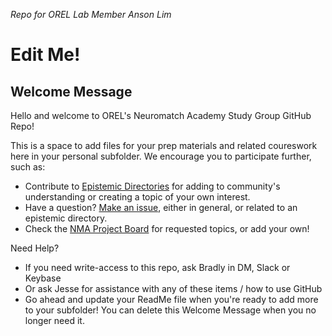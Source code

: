 _Repo for OREL Lab Member Anson Lim_

# Edit Me!


## Welcome Message
Hello and welcome to OREL's Neuromatch Academy Study Group GitHub Repo!

This is a space to add files for your prep materials and related coureswork here in your personal subfolder. We encourage you to participate further, such as: 
- Contribute to [Epistemic Directories](https://github.com/Orthogonal-Research-Lab/Neuromatch-Academy/tree/master/Epistemological%20Directory) for adding to community's understanding or creating a topic of your own interest.
- Have a question? [Make an issue](https://github.com/Orthogonal-Research-Lab/Neuromatch-Academy/issues), either in general, or related to an epistemic directory. 
- Check the [NMA Project Board](https://github.com/Orthogonal-Research-Lab/Neuromatch-Academy/projects/1) for requested topics, or add your own! 

Need Help?
- If you need write-access to this repo, ask Bradly in DM, Slack or Keybase
- Or ask Jesse for assistance with any of these items / how to use GitHub
- Go ahead and update your ReadMe file when you're ready to add more to your subfolder! You can delete this Welcome Message when you no longer need it. 
